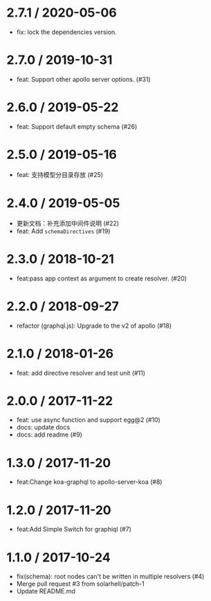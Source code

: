 
2.7.1 / 2020-05-06
==================

  * fix: lock the dependencies version.

2.7.0 / 2019-10-31
==================

  * feat: Support other apollo server options. (#31)

2.6.0 / 2019-05-22
==================

  * feat: Support default empty schema (#26)

2.5.0 / 2019-05-16
==================

  * feat: 支持模型分目录存放 (#25)


2.4.0 / 2019-05-05
==================

  * 更新文档：补充添加中间件说明 (#22)
  * feat: Add `schemaDirectives` (#19)

2.3.0 / 2018-10-21
==================

  * feat:pass app context as argument to create resolver. (#20)

2.2.0 / 2018-09-27
==================

  * refactor (graphql.js): Upgrade to the v2 of apollo (#18)

2.1.0 / 2018-01-26
==================

  * feat: add directive resolver and test unit (#11)

2.0.0 / 2017-11-22
==================

  * feat: use async function and support egg@2 (#10)
  * docs: update docs
  * docs: add readme (#9)

1.3.0 / 2017-11-20
==================

  * feat:Change koa-graphql to apollo-server-koa (#8)

1.2.0 / 2017-11-20
==================

  * feat:Add Simple Switch for graphiql (#7)

1.1.0 / 2017-10-24
==================

  * fix(schema): root nodes can't be written in multiple resolvers (#4)
  * Merge pull request #3 from solarhell/patch-1
  * Update README.md
